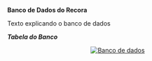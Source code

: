 **Banco de Dados do Recora**
<div align="justify">
Texto explicando o banco de dados
</div>


***Tabela do Banco***
<p align="center"><a href="https://laravel.com" target="_blank"><img src="https://github.com/user-attachments/assets/003f76b7-e2ae-4010-9e47-ca5a562439a6"  alt="Banco de dados"></a></p>
